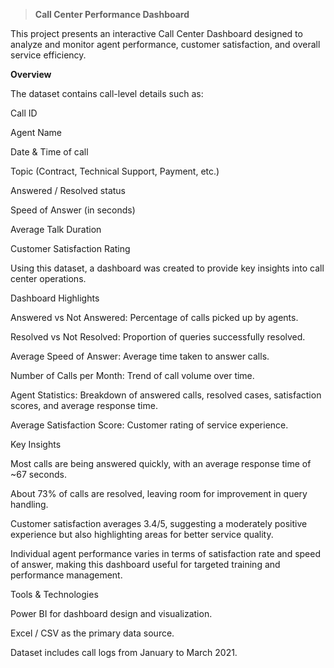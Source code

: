 > **Call Center Performance Dashboard**

This project presents an interactive Call Center Dashboard designed to analyze and monitor agent performance, customer satisfaction, and overall service efficiency.

**Overview**

The dataset contains call-level details such as:

Call ID

Agent Name

Date & Time of call

Topic (Contract, Technical Support, Payment, etc.)

Answered / Resolved status

Speed of Answer (in seconds)

Average Talk Duration

Customer Satisfaction Rating


Using this dataset, a dashboard was created to provide key insights into call center operations.

Dashboard Highlights

Answered vs Not Answered: Percentage of calls picked up by agents.

Resolved vs Not Resolved: Proportion of queries successfully resolved.

Average Speed of Answer: Average time taken to answer calls.

Number of Calls per Month: Trend of call volume over time.

Agent Statistics: Breakdown of answered calls, resolved cases, satisfaction scores, and average response time.

Average Satisfaction Score: Customer rating of service experience.

Key Insights

Most calls are being answered quickly, with an average response time of ~67 seconds.

About 73% of calls are resolved, leaving room for improvement in query handling.

Customer satisfaction averages 3.4/5, suggesting a moderately positive experience but also highlighting areas for better service quality.

Individual agent performance varies in terms of satisfaction rate and speed of answer, making this dashboard useful for targeted training and performance management.

Tools & Technologies

Power BI for dashboard design and visualization.

Excel / CSV as the primary data source.

Dataset includes call logs from January to March 2021.
